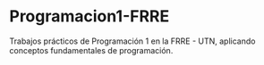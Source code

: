 # Programacion1-FRRE
Trabajos prácticos de Programación 1 en la FRRE - UTN, aplicando conceptos fundamentales de programación.
